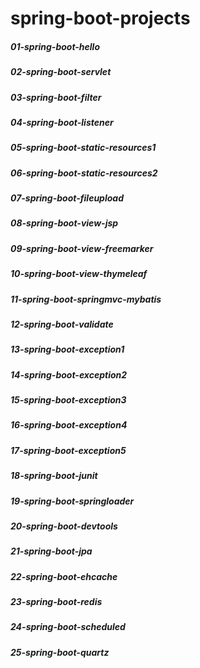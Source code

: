 # spring-boot-projects

##### 01-spring-boot-hello
##### 02-spring-boot-servlet
##### 03-spring-boot-filter
##### 04-spring-boot-listener
##### 05-spring-boot-static-resources1
##### 06-spring-boot-static-resources2
##### 07-spring-boot-fileupload
##### 08-spring-boot-view-jsp
##### 09-spring-boot-view-freemarker
##### 10-spring-boot-view-thymeleaf
##### 11-spring-boot-springmvc-mybatis
##### 12-spring-boot-validate
##### 13-spring-boot-exception1
##### 14-spring-boot-exception2
##### 15-spring-boot-exception3
##### 16-spring-boot-exception4
##### 17-spring-boot-exception5
##### 18-spring-boot-junit
##### 19-spring-boot-springloader
##### 20-spring-boot-devtools
##### 21-spring-boot-jpa
##### 22-spring-boot-ehcache
##### 23-spring-boot-redis
##### 24-spring-boot-scheduled
##### 25-spring-boot-quartz
 